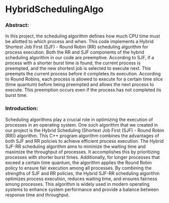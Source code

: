 # HybridSchedulingAlgo
<h3><b>Abstract:</b></h3>
In this project, the scheduling algorithm defines how much CPU time must be allotted to which process and when.
This code implements a Hybrid Shortest Job First (SJF) - Round Robin (RR) scheduling algorithm for process execution. Both the RR and SJF components of the hybrid scheduling algorithm in our code are preemptive. According to SJF, if a process with a shorter burst time is found, the current process is preempted, and the new shortest job is selected to execute next. This preempts the current process before it completes its execution. 
According to Round Robins, each process is allowed to execute for a certain time slice (time quantum) before being preempted and allows the next process to execute. This preemption occurs even if the process has not completed its burst 
time.

<h3><b>Introduction:</b></h3>
Scheduling algorithms play a crucial role in optimizing the execution of processes in an operating system. One such algorithm that we created in our project is the Hybrid Scheduling (Shortest Job First (SJF) - Round Robin (RR)) algorithm. This C++ program algorithm combines the advantages of both SJF and RR policies to achieve efficient process execution.
The Hybrid SJF-RR scheduling algorithm aims to minimize the waiting time and maximize the throughput of processes. It accomplishes this by prioritizing processes with shorter burst times. Additionally, for longer processes that exceed a certain time quantum, the algorithm applies the Round Robin policy to ensure fair execution among all processes. 
By combining the strengths of SJF and RR policies, the Hybrid SJF-RR scheduling algorithm optimizes process execution, reduces waiting time, and ensures fairness among processes. 
This algorithm is widely used in modern operating systems to enhance system performance and provide a balance between response time and throughput.
